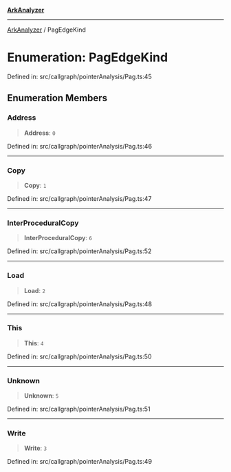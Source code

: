 [**ArkAnalyzer**](../README.md)

***

[ArkAnalyzer](../globals.md) / PagEdgeKind

# Enumeration: PagEdgeKind

Defined in: src/callgraph/pointerAnalysis/Pag.ts:45

## Enumeration Members

### Address

> **Address**: `0`

Defined in: src/callgraph/pointerAnalysis/Pag.ts:46

***

### Copy

> **Copy**: `1`

Defined in: src/callgraph/pointerAnalysis/Pag.ts:47

***

### InterProceduralCopy

> **InterProceduralCopy**: `6`

Defined in: src/callgraph/pointerAnalysis/Pag.ts:52

***

### Load

> **Load**: `2`

Defined in: src/callgraph/pointerAnalysis/Pag.ts:48

***

### This

> **This**: `4`

Defined in: src/callgraph/pointerAnalysis/Pag.ts:50

***

### Unknown

> **Unknown**: `5`

Defined in: src/callgraph/pointerAnalysis/Pag.ts:51

***

### Write

> **Write**: `3`

Defined in: src/callgraph/pointerAnalysis/Pag.ts:49
